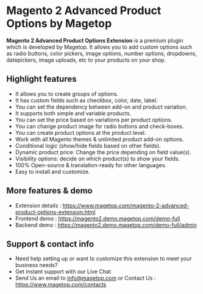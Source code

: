 # Magento 2 Advanced Product Options by Magetop

**Magento 2 Advanced Product Options Extension** is a premium plugin which is developed by Magetop. It allows you to add custom options such as radio buttons, color pickers, image options, number options, dropdowns, datepickers, image uploads, etc to your products on your shop.

## Highlight features

- It allows you to create groups of options.
- It has custom fields such as checkbox, color, date, label.
- You can set the dependency between add-on and product variation.
- It supports both simple and variable products.
- You can set the price based on variations per product options.
- You can change product image for radio buttons and check-boxes.
- You can create product options at the product level.
- Work with all Magento themes & unlimited product add-on options.
- Conditional logic (show/hide fields based on other fields).
- Dynamic product price: Change the price depending on field value(s).
- Visibility options: decide on which product(s) to show your fields.
- 100% Open-source & translation-ready for other languages.
- Easy to install and customize.

## More features & demo

- Extension details : https://www.magetop.com/magento-2-advanced-product-options-extension.html
- Frontend demo : https://magento2.demo.magetop.com/demo-full
- Backend demo : https://magento2.demo.magetop.com/demo-full/admin

## Support & contact info

- Need help setting up or want to customize this extension to meet your business needs? 
- Get instant support with our Live Chat
- Send Us an email to info@magetop.com or Contact Us : https://www.magetop.com/contacts
